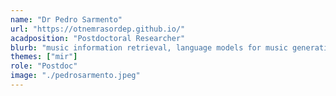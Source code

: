 ```yaml
---
name: "Dr Pedro Sarmento"
url: "https://otnemrasordep.github.io/"
acadposition: "Postdoctoral Researcher"
blurb: "music information retrieval, language models for music generation, guitar tablature generation, automatic guitar transcription, deep learning"
themes: ["mir"]
role: "Postdoc"
image: "./pedrosarmento.jpeg"
---
```

